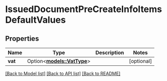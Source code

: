 # IssuedDocumentPreCreateInfoItemsDefaultValues

## Properties

Name | Type | Description | Notes
------------ | ------------- | ------------- | -------------
**vat** | Option<[**models::VatType**](VatType.md)> |  | [optional]

[[Back to Model list]](../README.md#documentation-for-models) [[Back to API list]](../README.md#documentation-for-api-endpoints) [[Back to README]](../README.md)


